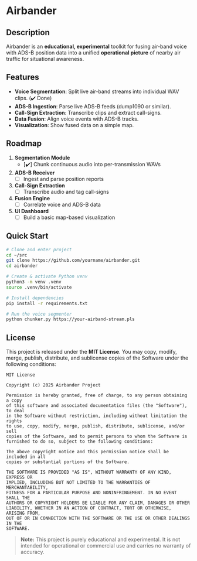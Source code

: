 # Airbander

## Description  
Airbander is an **educational, experimental** toolkit for fusing air-band voice with ADS-B position data into a unified **operational picture** of nearby air traffic for situational awareness.

## Features  
- **Voice Segmentation**: Split live air-band streams into individual WAV clips. (✔️ Done)  
- **ADS-B Ingestion**: Parse live ADS-B feeds (dump1090 or similar).  
- **Call-Sign Extraction**: Transcribe clips and extract call-signs.  
- **Data Fusion**: Align voice events with ADS-B tracks.  
- **Visualization**: Show fused data on a simple map.

## Roadmap  
1. **Segmentation Module**  
   - [✔️] Chunk continuous audio into per-transmission WAVs  
2. **ADS-B Receiver**  
   - [ ] Ingest and parse position reports  
3. **Call-Sign Extraction**  
   - [ ] Transcribe audio and tag call-signs  
4. **Fusion Engine**  
   - [ ] Correlate voice and ADS-B data  
5. **UI Dashboard**  
   - [ ] Build a basic map-based visualization  

## Quick Start
```bash
# Clone and enter project
cd ~/src
git clone https://github.com/yourname/airbander.git
cd airbander

# Create & activate Python venv
python3 -m venv .venv
source .venv/bin/activate

# Install dependencies
pip install -r requirements.txt

# Run the voice segmenter
python chunker.py https://your-airband-stream.pls
```

## License  
This project is released under the **MIT License**. You may copy, modify, merge, publish, distribute, and sublicense copies of the Software under the following conditions:

```
MIT License

Copyright (c) 2025 Airbander Project

Permission is hereby granted, free of charge, to any person obtaining a copy
of this software and associated documentation files (the "Software"), to deal
in the Software without restriction, including without limitation the rights
to use, copy, modify, merge, publish, distribute, sublicense, and/or sell
copies of the Software, and to permit persons to whom the Software is
furnished to do so, subject to the following conditions:

The above copyright notice and this permission notice shall be included in all
copies or substantial portions of the Software.

THE SOFTWARE IS PROVIDED "AS IS", WITHOUT WARRANTY OF ANY KIND, EXPRESS OR
IMPLIED, INCLUDING BUT NOT LIMITED TO THE WARRANTIES OF MERCHANTABILITY,
FITNESS FOR A PARTICULAR PURPOSE AND NONINFRINGEMENT. IN NO EVENT SHALL THE
AUTHORS OR COPYRIGHT HOLDERS BE LIABLE FOR ANY CLAIM, DAMAGES OR OTHER
LIABILITY, WHETHER IN AN ACTION OF CONTRACT, TORT OR OTHERWISE, ARISING FROM,
OUT OF OR IN CONNECTION WITH THE SOFTWARE OR THE USE OR OTHER DEALINGS IN THE
SOFTWARE.
```

> **Note:** This project is purely educational and experimental. It is not intended for operational or commercial use and carries no warranty of accuracy.
